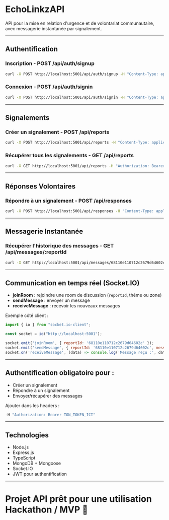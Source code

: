 # EchoLinkzAPI

API pour la mise en relation d'urgence et de volontariat communautaire, avec messagerie instantanée par signalement.

---

## Authentification

### Inscription - POST /api/auth/signup
```bash
curl -X POST http://localhost:5001/api/auth/signup -H "Content-Type: application/json" -d "{\"username\":\"testuser\",\"email\":\"testuser@example.com\",\"password\":\"password123\"}"
```

### Connexion - POST /api/auth/signin
```bash
curl -X POST http://localhost:5001/api/auth/signin -H "Content-Type: application/json" -d "{\"email\":\"testuser@example.com\",\"password\":\"password123\"}"
```

---

## Signalements

### Créer un signalement - POST /api/reports
```bash
curl -X POST http://localhost:5001/api/reports -H "Content-Type: application/json" -H "Authorization: Bearer TON_TOKEN_ICI" -d "{\"title\":\"Coupure électrique\",\"description\":\"Panne généralisée dans le quartier.\",\"category\":\"électricité\",\"priority\":3}"
```

### Récupérer tous les signalements - GET /api/reports
```bash
curl -X GET http://localhost:5001/api/reports -H "Authorization: Bearer TON_TOKEN_ICI"
```

---

## Réponses Volontaires

### Répondre à un signalement - POST /api/responses
```bash
curl -X POST http://localhost:5001/api/responses -H "Content-Type: application/json" -H "Authorization: Bearer TON_TOKEN_ICI" -d "{\"reportId\":\"68110e110712c2679d64602c\"}"
```

---

## Messagerie Instantanée

### Récupérer l'historique des messages - GET /api/messages/:reportId
```bash
curl -X GET http://localhost:5001/api/messages/68110e110712c2679d64602c -H "Authorization: Bearer TON_TOKEN_ICI"
```

---

## Communication en temps réel (Socket.IO)

- **joinRoom** : rejoindre une room de discussion (`reportId`, thème ou zone)
- **sendMessage** : envoyer un message
- **receiveMessage** : recevoir les nouveaux messages

Exemple côté client :

```javascript
import { io } from "socket.io-client";

const socket = io("http://localhost:5001");

socket.emit('joinRoom', { reportId: '68110e110712c2679d64602c' });
socket.emit('sendMessage', { reportId: '68110e110712c2679d64602c', message: 'Je suis en route !', senderId: '6810f7ea11e4001b5b8d15cc' });
socket.on('receiveMessage', (data) => console.log('Message reçu :', data));
```

---

## Authentification obligatoire pour :
- Créer un signalement
- Répondre à un signalement
- Envoyer/récupérer des messages

Ajouter dans les headers :
```bash
-H "Authorization: Bearer TON_TOKEN_ICI"
```

---

## Technologies
- Node.js
- Express.js
- TypeScript
- MongoDB + Mongoose
- Socket.IO
- JWT pour authentification

---

# Projet API prêt pour une utilisation Hackathon / MVP 🚀

